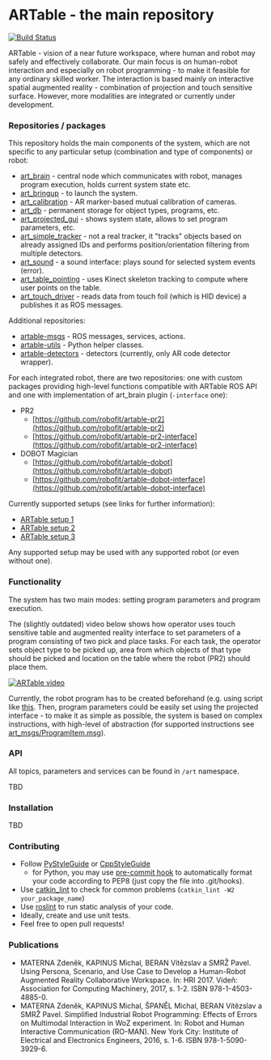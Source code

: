 # ARTable - the main repository

[![Build Status](https://travis-ci.org/robofit/artable.svg)](https://travis-ci.org/robofit/artable)

ARTable - vision of a near future workspace, where human and robot may safely and effectively collaborate. Our main focus is on human-robot interaction and especially on robot programming - to make it feasible for any ordinary skilled worker. The interaction is based mainly on interactive spatial augmented reality - combination of projection and touch sensitive surface. However, more modalities are integrated or currently under development.

### Repositories / packages

This repository holds the main components of the system, which are not specific to any particular setup (combination and type of components) or robot:

 * [art_brain](https://github.com/robofit/artable/tree/master/art_brain) - central node which communicates with robot, manages program execution, holds current system state etc.
 * [art_bringup](https://github.com/robofit/artable/tree/master/art_bringup) - to launch the system.
 * [art_calibration](https://github.com/robofit/artable/tree/master/art_calibration) - AR marker-based mutual calibration of cameras.
 * [art_db](https://github.com/robofit/artable/tree/master/art_db) - permanent storage for object types, programs, etc.
 * [art_projected_gui](https://github.com/robofit/artable/tree/master/art_projected_gui) - shows system state, allows to set program parameters, etc. 
 * [art_simple_tracker](https://github.com/robofit/artable/tree/master/art_simple_tracker) - not a real tracker, it "tracks" objects based on already assigned IDs and performs position/orientation filtering from multiple detectors.
 * [art_sound](https://github.com/robofit/artable/tree/master/art_sound) - a sound interface: plays sound for selected system events (error).
 * [art_table_pointing](https://github.com/robofit/artable/tree/master/art_table_pointing) - uses Kinect skeleton tracking to compute where user points on the table.
 * [art_touch_driver](https://github.com/robofit/artable/tree/master/art_touch_driver) - reads data from touch foil (which is HID device) a publishes it as ROS messages.

Additional repositories:

 * [artable-msgs](https://github.com/robofit/artable-msgs) - ROS messages, services, actions.
 * [artable-utils](https://github.com/robofit/artable-utils) - Python helper classes.
 * [artable-detectors](https://github.com/robofit/artable-detectors) - detectors (currently, only AR code detector wrapper).

For each integrated robot, there are two repositories: one with custom packages providing high-level functions compatible with ARTable ROS API and one with implementation of art_brain plugin (```-interface``` one):

* PR2
  * [https://github.com/robofit/artable-pr2](https://github.com/robofit/artable-pr2)
  * [https://github.com/robofit/artable-pr2-interface](https://github.com/robofit/artable-pr2-interface)
* DOBOT Magician
  * [https://github.com/robofit/artable-dobot](https://github.com/robofit/artable-dobot)
  * [https://github.com/robofit/artable-dobot-interface](https://github.com/robofit/artable-dobot-interface)

Currently supported setups (see links for further information):

 * [ARTable setup 1](https://github.com/robofit/artable-setup-1)
 * [ARTable setup 2](https://github.com/robofit/artable-setup-2)
 * [ARTable setup 3](https://github.com/robofit/artable-setup-3)
 
 Any supported setup may be used with any supported robot (or even without one).

### Functionality

The system has two main modes: setting program parameters and program execution.

The (slightly outdated) video below shows how operator uses touch sensitive table and augmented reality interface to set parameters of a program consisting of two pick and place tasks. For each task, the operator sets object type to be picked up, area from which objects of that type should be picked and location on the table where the robot (PR2) should place them.

[![ARTable video](https://i.ytimg.com/vi/M_KxpIJo1LA/0.jpg)](https://youtu.be/M_KxpIJo1LA)

Currently, the robot program has to be created beforehand (e.g. using script like [this](https://github.com/robofit/artable/blob/master/art_db/scripts/simple_trolley.py). Then, program parameters could be easily set using the projected interface - to make it as simple as possible, the system is based on complex instructions, with high-level of abstraction (for supported instructions see [art_msgs/ProgramItem.msg](https://github.com/robofit/artable-msgs/blob/master/art_msgs/msg/ProgramItem.msg)).

### API

All topics, parameters and services can be found in `/art` namespace.

TBD

### Installation

TBD

### Contributing

 - Follow [PyStyleGuide](http://wiki.ros.org/PyStyleGuide) or [CppStyleGuide](http://wiki.ros.org/CppStyleGuide)
   - for Python, you may use [pre-commit hook](https://github.com/robofit/artable/blob/master/hooks/pre-commit) to automatically format your code according to PEP8 (just copy the file into .git/hooks).
 - Use [catkin_lint](http://fkie.github.io/catkin_lint/) to check for common problems (```catkin_lint -W2 your_package_name```)
 - Use [roslint](http://wiki.ros.org/roslint) to run static analysis of your code.
 - Ideally, create and use unit tests.
 - Feel free to open pull requests!

### Publications

 * MATERNA Zdeněk, KAPINUS Michal, BERAN Vítězslav a SMRŽ Pavel. Using Persona, Scenario, and Use Case to Develop a Human-Robot Augmented Reality Collaborative Workspace. In: HRI 2017. Vídeň: Association for Computing Machinery, 2017, s. 1-2. ISBN 978-1-4503-4885-0.
 * MATERNA Zdeněk, KAPINUS Michal, ŠPANĚL Michal, BERAN Vítězslav a SMRŽ Pavel. Simplified Industrial Robot Programming: Effects of Errors on Multimodal Interaction in WoZ experiment. In: Robot and Human Interactive Communication (RO-MAN). New York City: Institute of Electrical and Electronics Engineers, 2016, s. 1-6. ISBN 978-1-5090-3929-6.
